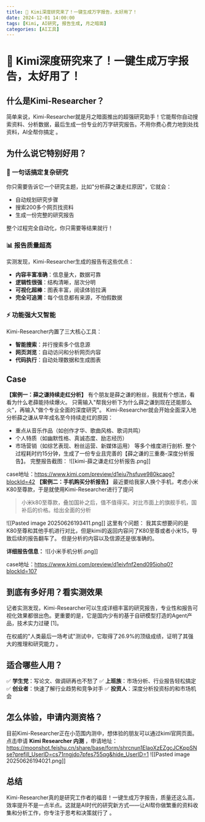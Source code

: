 ```yaml
---
title: 🚀 Kimi深度研究来了！一键生成万字报告，太好用了！
date: 2024-12-01 14:00:00
tags: [Kimi, AI研究, 报告生成, 月之暗面]
categories: [AI工具]
---
```


# 🚀 Kimi深度研究来了！一键生成万字报告，太好用了！

## 什么是Kimi-Researcher？

简单来说，Kimi-Researcher就是月之暗面推出的超强研究助手！它能帮你自动搜索资料、分析数据，最后生成一份专业的万字研究报告。不用你费心费力地到处找资料，AI全帮你搞定 。

## 为什么说它特别好用？

### 🎯 一句话搞定复杂研究
你只需要告诉它一个研究主题，比如"分析薛之谦走红原因"，它就会：
- 自动规划研究步骤
- 搜索200多个网页找资料  
- 生成一份完整的研究报告

整个过程完全自动化，你只需要等结果就行！

### 📊 报告质量超高
实测发现，Kimi-Researcher生成的报告有这些优点：
- **内容丰富准确**：信息量大，数据可靠
- **逻辑性很强**：结构清晰，层次分明
- **可视化超棒**：图表丰富，阅读体验拉满
- **完全可追溯**：每个信息都有来源，不怕假数据 

### ⚡ 功能强大又智能
Kimi-Researcher内置了三大核心工具：
- **智能搜索**：并行搜索多个信息源
- **网页浏览**：自动访问和分析网页内容
- **代码执行**：自动处理数据和生成图表 

## Case

**【案例一：薛之谦持续走红分析】**
有个朋友是薛之谦的粉丝，我就有个想法，看看为什么老薛能持续爆火。
只需输入"帮我分析下为什么薛之谦到现在还能那么火"，再输入"做个专业全面的深度研究"。
Kimi-Researcher就会开始全面深入地分析薛之谦从早年成名至今持续走红的原因：
- 重点从音乐作品（如创作才华、歌曲风格、歌词共鸣）
- 个人特质（如幽默性格、真诚态度、励志经历）
- 市场营销（如综艺表现、粉丝运营、新媒体运用）
等多个维度进行剖析.
整个过程耗时约15分钟，生成了一份专业且完善的【薛之谦的三重奏-深度分析报告】。
完整报告截图：
![[kimi-薛之谦走红分析报告.png]]

case地址：https://www.kimi.com/preview/d1eiu7hsfuve980kcapg?blockId=42
**【案例二：手机购买分析报告】**
最近要给我家人换个手机，考虑小米K80至尊款，于是就使用Kimi-Researcher进行了提问
> 小米k80至尊款，叠加国补之后，值不值得买。对比市面上的旗舰手机，国补后的价格。给出全面的分析

![[Pasted image 20250626193411.png]]
这里有个问题： 我其实想要问的是K80至尊和其他手机进行对比，但是kimi的返回内容问了K80至尊或者小米15，导致后续的报告翻车了。
但是分析的内容以及信源还是很准确的。

**详细报告信息：**
![[小米手机分析.png]]

case地址：https://www.kimi.com/preview/d1eivfnf2end095iohq0?blockId=107


## 到底有多好用？看实测效果

记者实测发现，Kimi-Researcher可以生成详细丰富的研究报告，专业性和报告可视化效果都很出色。更重要的是，它是国内少有的基于自研模型打造的Agent产品，技术实力过硬 [1]。

在权威的"人类最后一场考试"测试中，它取得了26.9%的顶级成绩，证明了其强大的推理和研究能力 。

## 适合哪些人用？

✅ **学生党**：写论文、做调研再也不愁了
✅ **上班族**：市场分析、行业报告轻松搞定  
✅ **创业者**：快速了解行业趋势和竞争对手
✅ **投资人**：深度分析投资标的和市场机会

## 怎么体验，申请内测资格？

目前Kimi-Researcher正在小范围内测中，想体验的朋友可以通过kimi官网页面。点击申请 **Kimi Researcher 内测** ，申请地址：https://moonshot.feishu.cn/share/base/form/shrcnun1ElaoXzEZgcJCKppSNse?prefill_UserID=cs71rngjdo7pfes755qg&hide_UserID=1
![[Pasted image 20250626194021.png]]

## 总结

Kimi-Researcher真的是研究工作者的福音！一键生成万字报告，质量还这么高，效率提升不是一点半点。这就是AI时代的研究新方式——让AI帮你做繁重的资料收集和分析工作，你专注于思考和决策就行了 。
